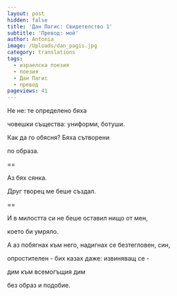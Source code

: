 ```yaml
---
layout: post
hidden: false
title: 'Дан Пагис: Свидетелство 1'
subtitle: 'Превод: мой'
author: Antonia
image: /Uploads/dan_pagis.jpg
category: translations
tags:
  - израелска поезия
  - поезия
  - Дан Пагис
  - превод
pageviews: 41
---
```

Не не: те определено бяха

човешки същества: униформи, ботуши.

Как да го обясня? Бяха сътворени

по образа.

\==

Аз бях сянка.

Друг творец ме беше създал.

\==

И в милостта си не беше оставил нищо от мен,

което би умряло.

А аз побягнах към него, надигнах се безтегловен, син,

опростителен - бих казах даже: извиняващ се -

дим към всемогъщия дим

без образ и подобие.

